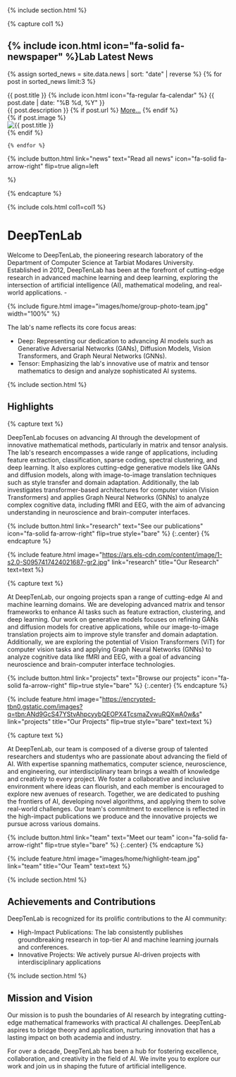 ---
---

{% include section.html %}

{% capture col1 %}
## {% include icon.html icon="fa-solid fa-newspaper" %}Lab Latest News

  {% assign sorted_news = site.data.news | sort: "date" | reverse %}
    {% for post in sorted_news limit:3 %}
    
  <div class="news-card">
    <div class="news-header">
        <span class="news-title">{{ post.title }}</span>
        <span class="news-date">{% include icon.html icon="fa-regular fa-calendar" %} {{ post.date | date: "%B %d, %Y" }} </span>
    </div>
    <div class="news-description">
        {{ post.description }} 
            {% if post.url %}
            <a href="{{ post.url }}" target="_blank">More...</a>
            {% endif %}
    </div>
    {% if post.image %}
    <div class="news-image">
        <img src="{{ post.image }}" alt="{{ post.title }}">
    </div>
    {% endif %}
    
  </div>

    {% endfor %}  
  
{%
  include button.html
  link="news"
  text="Read all news"
  icon="fa-solid fa-arrow-right"
  flip=true
  align=left

%}

{% endcapture %}

{% include cols.html col1=col1 %}

# DeepTenLab

Welcome to DeepTenLab, the pioneering research laboratory of the Department of Computer Science at Tarbiat Modares University. Established in 2012, DeepTenLab has been at the forefront of cutting-edge research in advanced machine learning and deep learning, exploring the intersection of artificial intelligence (AI), mathematical modeling, and real-world applications. - 

{%
  include figure.html
  image="images/home/group-photo-team.jpg"
  width="100%"
%}

The lab's name reflects its core focus areas:
-  	Deep: Representing our dedication to advancing AI models such as Generative Adversarial Networks (GANs), Diffusion Models, Vision Transformers, and Graph Neural Networks (GNNs).
-  	Tensor: Emphasizing the lab's innovative use of matrix and tensor mathematics to design and analyze sophisticated AI systems.


{% include section.html %}

## Highlights

{% capture text %}

DeepTenLab focuses on advancing AI through the development of innovative mathematical methods, particularly in matrix and tensor analysis. The lab's research encompasses a wide range of applications, including feature extraction, classification, sparse coding, spectral clustering, and deep learning. It also explores cutting-edge generative models like GANs and diffusion models, along with image-to-image translation techniques such as style transfer and domain adaptation. Additionally, the lab investigates transformer-based architectures for computer vision (Vision Transformers) and applies Graph Neural Networks (GNNs) to analyze complex cognitive data, including fMRI and EEG, with the aim of advancing understanding in neuroscience and brain-computer interfaces.

{%
  include button.html
  link="research"
  text="See our publications"
  icon="fa-solid fa-arrow-right"
  flip=true
  style="bare"
%}
{:.center}
{% endcapture %}

{%
  include feature.html
  image="https://ars.els-cdn.com/content/image/1-s2.0-S0957417424021687-gr2.jpg"
  link="research"
  title="Our Research"
  text=text
%}

{% capture text %}

At DeepTenLab, our ongoing projects span a range of cutting-edge AI and machine learning domains. We are developing advanced matrix and tensor frameworks to enhance AI tasks such as feature extraction, clustering, and deep learning. Our work on generative models focuses on refining GANs and diffusion models for creative applications, while our image-to-image translation projects aim to improve style transfer and domain adaptation. Additionally, we are exploring the potential of Vision Transformers (ViT) for computer vision tasks and applying Graph Neural Networks (GNNs) to analyze cognitive data like fMRI and EEG, with a goal of advancing neuroscience and brain-computer interface technologies.

{%
  include button.html
  link="projects"
  text="Browse our projects"
  icon="fa-solid fa-arrow-right"
  flip=true
  style="bare"
%}
{:.center}
{% endcapture %}

{%
  include feature.html
  image="https://encrypted-tbn0.gstatic.com/images?q=tbn:ANd9GcS47YStvAhpcyybQEOPX4TcsmaZvwuRQXwA0w&s"
  link="projects"
  title="Our Projects"
  flip=true
  style="bare"
  text=text
%}

{% capture text %}

At DeepTenLab, our team is composed of a diverse group of talented researchers and studentys who are passionate about advancing the field of AI. With expertise spanning mathematics, computer science, neuroscience, and engineering, our interdisciplinary team brings a wealth of knowledge and creativity to every project. We foster a collaborative and inclusive environment where ideas can flourish, and each member is encouraged to explore new avenues of research. Together, we are dedicated to pushing the frontiers of AI, developing novel algorithms, and applying them to solve real-world challenges. Our team's commitment to excellence is reflected in the high-impact publications we produce and the innovative projects we pursue across various domains.

{%
  include button.html
  link="team"
  text="Meet our team"
  icon="fa-solid fa-arrow-right"
  flip=true
  style="bare"
%}
{:.center}
{% endcapture %}

{%
  include feature.html
  image="images/home/highlight-team.jpg"
  link="team"
  title="Our Team"
  text=text
%}

{% include section.html %}

## Achievements and Contributions

DeepTenLab is recognized for its prolific contributions to the AI community:
- High-Impact Publications: The lab consistently publishes groundbreaking research in top-tier AI and machine learning journals and conferences.
- Innovative Projects: We actively pursue AI-driven projects with interdisciplinary applications


{% include section.html %}

## Mission and Vision

Our mission is to push the boundaries of AI research by integrating cutting-edge mathematical frameworks with practical AI challenges. DeepTenLab aspires to bridge theory and application, nurturing innovation that has a lasting impact on both academia and industry.

For over a decade, DeepTenLab has been a hub for fostering excellence, collaboration, and creativity in the field of AI. We invite you to explore our work and join us in shaping the future of artificial intelligence.

